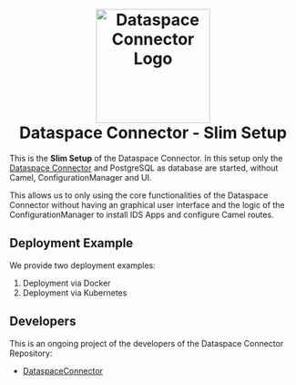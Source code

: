<h1 align="center">
  <br>
  <a href="https://dataspace-connector.de/dsc_logo.svg"><img src="https://dataspace-connector.de/dsc_logo.svg" alt="Dataspace Connector Logo" width="200"></a>
  <br>
      Dataspace Connector - Slim Setup
  <br>
</h1>

This is the **Slim Setup** of the Dataspace Connector.
In this setup only the [Dataspace Connector](https://github.com/International-Data-Spaces-Association/DataspaceConnector) and PostgreSQL as database are started, without Camel, ConfigurationManager and UI.

This allows us to only using the core functionalities of the Dataspace Connector without having an graphical user interface and the logic of the ConfigurationManager to install IDS Apps and configure Camel routes.


## Deployment Example
We provide two deployment examples:
1. Deployment via Docker
2. Deployment via Kubernetes

## Developers

This is an ongoing project of the developers of the Dataspace Connector Repository:
* [DataspaceConnector](https://github.com/International-Data-Spaces-Association/DataspaceConnector)